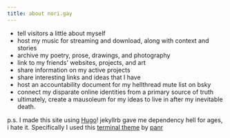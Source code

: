 ```yaml
---
title: about nori.gay
---
```


- tell visitors a little about myself
- host my music for streaming and download, along with context and stories
- archive my poetry, prose, drawings, and photography
- link to my friends' websites, projects, and art
- share information on my active projects
- share interesting links and ideas that I have
- host an accountability document for my hellthread mute list on bsky
- connect my disparate online identities from a primary source of truth
- ultimately, create a mausoleum for my ideas to live in after my inevitable death.

p.s. I made this site using [Hugo](http://gohugo.io/)! jekyllrb gave me dependency hell for ages, i hate it. Specifically I used this [terminal theme](https://github.com/panr/hugo-theme-terminal) by [panr](https://github.com/panr)
